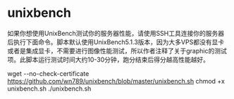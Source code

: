 # unixbench

如果你想使用UnixBench测试你的服务器性能，请使用SSH工具连接你的服务器后执行下面命令。脚本默认使用UnixBench5.1.3版本，因为大多VPS都没有显卡或者是集成显卡，不需要进行图像性能测试，所以作者注释了关于graphic的测试项。此脚本运行测试时间大约10-30分钟，跑分结束后得分越高性能越好。

wget --no-check-certificate https://github.com/wn789/unixbench/blob/master/unixbench.sh 
chmod +x unixbench.sh
./unixbench.sh
